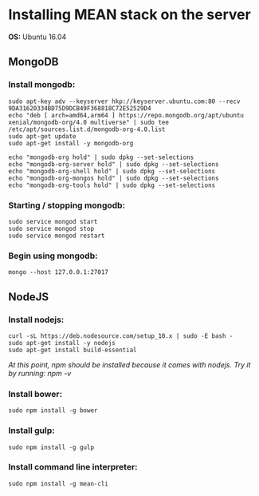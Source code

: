 # Installing MEAN stack on the server

**OS:** Ubuntu 16.04

## MongoDB

### Install mongodb: 

    sudo apt-key adv --keyserver hkp://keyserver.ubuntu.com:80 --recv 9DA31620334BD75D9DCB49F368818C72E52529D4
    echo "deb [ arch=amd64,arm64 ] https://repo.mongodb.org/apt/ubuntu xenial/mongodb-org/4.0 multiverse" | sudo tee /etc/apt/sources.list.d/mongodb-org-4.0.list
    sudo apt-get update
    sudo apt-get install -y mongodb-org
    
    echo "mongodb-org hold" | sudo dpkg --set-selections
    echo "mongodb-org-server hold" | sudo dpkg --set-selections
    echo "mongodb-org-shell hold" | sudo dpkg --set-selections
    echo "mongodb-org-mongos hold" | sudo dpkg --set-selections
    echo "mongodb-org-tools hold" | sudo dpkg --set-selections

### Starting / stopping mongodb:  

    sudo service mongod start
    sudo service mongod stop
    sudo service mongod restart

### Begin using mongodb: 

    mongo --host 127.0.0.1:27017

## NodeJS

### Install nodejs: 

    curl -sL https://deb.nodesource.com/setup_10.x | sudo -E bash -
    sudo apt-get install -y nodejs
    sudo apt-get install build-essential

*At this point, npm should be installed because it comes with nodejs. Try it by running: npm -v*

### Install bower: 

    sudo npm install -g bower

### Install gulp: 

    sudo npm install -g gulp

### Install command line interpreter: 

    sudo npm install -g mean-cli
